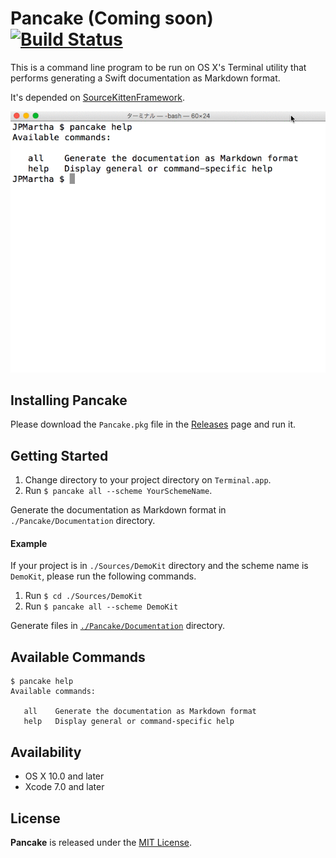 # Pancake (Coming soon) [![Build Status](https://travis-ci.org/JPMartha/Pancake.svg?branch=master)](https://travis-ci.org/JPMartha/Pancake)

This is a command line program to be run on OS X's Terminal utility that performs generating a Swift documentation as Markdown format.

It's depended on [SourceKittenFramework](https://github.com/jpsim/SourceKitten).

<img src="./Documentation/Images/pancake_all_demo.gif">

## Installing Pancake

Please download the `Pancake.pkg` file in the [Releases](https://github.com/JPMartha/Pancake/releases) page and run it.

## Getting Started

1. Change directory to your project directory on `Terminal.app`.
2. Run `$ pancake all --scheme YourSchemeName`.

Generate the documentation as Markdown format in `./Pancake/Documentation` directory.

#### Example

If your project is in `./Sources/DemoKit` directory and the scheme name is `DemoKit`, please run the following commands.

1. Run `$ cd ./Sources/DemoKit`
2. Run `$ pancake all --scheme DemoKit`

Generate files in [`./Pancake/Documentation`](https://github.com/JPMartha/Pancake/tree/master/Sources/DemoKit/Pancake/Documentation) directory.

## Available Commands

```
$ pancake help
Available commands:

   all    Generate the documentation as Markdown format
   help   Display general or command-specific help
```

## Availability

- OS X 10.0 and later
- Xcode 7.0 and later

## License

__Pancake__ is released under the [MIT License](LICENSE).
